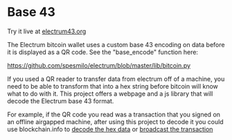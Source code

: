 # Base 43

Try it live at [electrum43.org](http://electrum43.org/)

The Electrum bitcoin wallet uses a custom base 43 encoding on data before it is displayed as a QR code. See the "base_encode" function here:

https://github.com/spesmilo/electrum/blob/master/lib/bitcoin.py

 If you used a QR reader to transfer data from electrum off of a machine, you need to be able to transform that into a hex string before bitcoin will know what to do with it. This project offers a webpage and a js library that will decode the Electrum base 43 format. 

 For example, if the QR code you read was a transaction that you signed on an offline airgapped machine, after using this project to decode it you could use blockchain.info to [decode the hex data](https://blockchain.info/decode-tx) or [broadcast the transaction](https://blockchain.info/pushtx)
